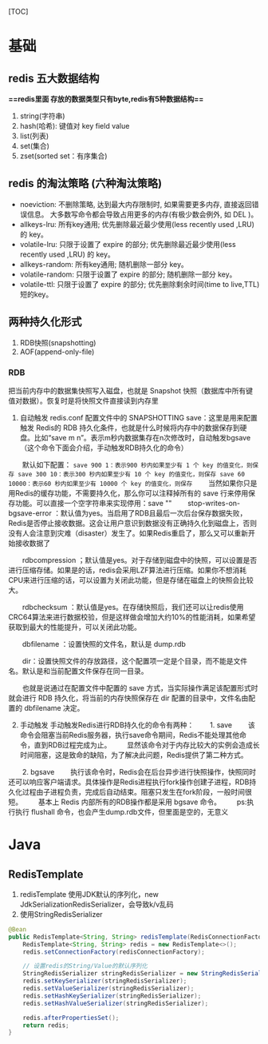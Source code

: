 [TOC]

# 基础

## redis 五大数据结构
**==redis里面 存放的数据类型只有byte,redis有5种数据结构==**

1. string(字符串)
2. hash(哈希): 键值对 key field value
3. list(列表)
4. set(集合) 
5. zset(sorted set：有序集合)

## redis 的淘汰策略 (六种淘汰策略)
- noeviction: 不删除策略, 达到最大内存限制时, 如果需要更多内存, 直接返回错误信息。 大多数写命令都会导致占用更多的内存(有极少数会例外, 如 DEL )。
- allkeys-lru: 所有key通用; 优先删除最近最少使用(less recently used ,LRU) 的 key。
- volatile-lru: 只限于设置了 expire 的部分; 优先删除最近最少使用(less recently used ,LRU) 的 key。
- allkeys-random: 所有key通用; 随机删除一部分 key。
- volatile-random: 只限于设置了 expire 的部分; 随机删除一部分 key。
- volatile-ttl: 只限于设置了 expire 的部分; 优先删除剩余时间(time to live,TTL) 短的key。

## 两种持久化形式
1. RDB快照(snapshotting)
2. AOF(append-only-file)

### RDB
把当前内存中的数据集快照写入磁盘，也就是 Snapshot 快照（数据库中所有键值对数据）。恢复时是将快照文件直接读到内存里
1. 自动触发
    redis.conf 配置文件中的 SNAPSHOTTING
    save：这里是用来配置触发 Redis的 RDB 持久化条件，也就是什么时候将内存中的数据保存到硬盘。比如“save m n”。表示m秒内数据集存在n次修改时，自动触发bgsave（这个命令下面会介绍，手动触发RDB持久化的命令）

　　默认如下配置：
    ```
    save 900 1：表示900 秒内如果至少有 1 个 key 的值变化，则保存
    save 300 10：表示300 秒内如果至少有 10 个 key 的值变化，则保存
    save 60 10000：表示60 秒内如果至少有 10000 个 key 的值变化，则保存
    ```
　　当然如果你只是用Redis的缓存功能，不需要持久化，那么你可以注释掉所有的 save 行来停用保存功能。可以直接一个空字符串来实现停用：save ""
　　stop-writes-on-bgsave-error ：默认值为yes。当启用了RDB且最后一次后台保存数据失败，Redis是否停止接收数据。这会让用户意识到数据没有正确持久化到磁盘上，否则没有人会注意到灾难（disaster）发生了。如果Redis重启了，那么又可以重新开始接收数据了

　　rdbcompression ；默认值是yes。对于存储到磁盘中的快照，可以设置是否进行压缩存储。如果是的话，redis会采用LZF算法进行压缩。如果你不想消耗CPU来进行压缩的话，可以设置为关闭此功能，但是存储在磁盘上的快照会比较大。

　　rdbchecksum ：默认值是yes。在存储快照后，我们还可以让redis使用CRC64算法来进行数据校验，但是这样做会增加大约10%的性能消耗，如果希望获取到最大的性能提升，可以关闭此功能。

　　dbfilename ：设置快照的文件名，默认是 dump.rdb

　　dir：设置快照文件的存放路径，这个配置项一定是个目录，而不能是文件名。默认是和当前配置文件保存在同一目录。

　　也就是说通过在配置文件中配置的 save 方式，当实际操作满足该配置形式时就会进行 RDB 持久化，将当前的内存快照保存在 dir 配置的目录中，文件名由配置的 dbfilename 决定。

2. 手动触发
    手动触发Redis进行RDB持久化的命令有两种：
　　1. save
　　该命令会阻塞当前Redis服务器，执行save命令期间，Redis不能处理其他命令，直到RDB过程完成为止。
　　显然该命令对于内存比较大的实例会造成长时间阻塞，这是致命的缺陷，为了解决此问题，Redis提供了第二种方式。

　　2. bgsave
　　执行该命令时，Redis会在后台异步进行快照操作，快照同时还可以响应客户端请求。具体操作是Redis进程执行fork操作创建子进程，RDB持久化过程由子进程负责，完成后自动结束。阻塞只发生在fork阶段，一般时间很短。
　　基本上 Redis 内部所有的RDB操作都是采用 bgsave 命令。
　　ps:执行执行 flushall 命令，也会产生dump.rdb文件，但里面是空的，无意义


# Java

## RedisTemplate
1. redisTemplate 使用JDK默认的序列化，new JdkSerializationRedisSerializer，会导致k/v乱码
2. 使用StringRedisSerializer
```java
@Bean
public RedisTemplate<String, String> redisTemplate(RedisConnectionFactory redisConnectionFactory) {
    RedisTemplate<String, String> redis = new RedisTemplate<>();
    redis.setConnectionFactory(redisConnectionFactory);

    // 设置redis的String/Value的默认序列化
    StringRedisSerializer stringRedisSerializer = new StringRedisSerializer();
    redis.setKeySerializer(stringRedisSerializer);
    redis.setValueSerializer(stringRedisSerializer);
    redis.setHashKeySerializer(stringRedisSerializer);
    redis.setHashValueSerializer(stringRedisSerializer);

    redis.afterPropertiesSet();
    return redis;
}
```